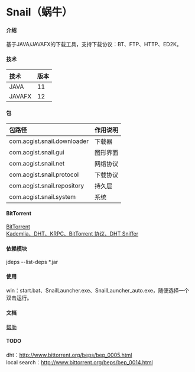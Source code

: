 # Snail（蜗牛）

#### 介绍
基于JAVA/JAVAFX的下载工具，支持下载协议：BT、FTP、HTTP、ED2K。

#### 技术
|技术|版本|
|:-|:-|
|JAVA|11|
|JAVAFX|12|

#### 包
|包路径|作用说明|
|:-|:-|
|com.acgist.snail.downloader|下载器|
|com.acgist.snail.gui|图形界面|
|com.acgist.snail.net|网络协议|
|com.acgist.snail.protocol|下载协议|
|com.acgist.snail.repository|持久层|
|com.acgist.snail.system|系统|

#### BitTorrent
[BitTorrent](http://www.bittorrent.org/beps/bep_0000.html)   
[Kademlia、DHT、KRPC、BitTorrent 协议、DHT Sniffer](https://www.cnblogs.com/LittleHann/p/6180296.html)

#### 依赖模块
jdeps --list-deps *.jar

#### 使用
win：start.bat、SnailLauncher.exe、SnailLauncher_auto.exe，随便选择一个双击运行。

#### 文档
[帮助](https://gitee.com/acgist/snail/wikis/帮助)

#### TODO
dht：http://www.bittorrent.org/beps/bep_0005.html   
local search：http://www.bittorrent.org/beps/bep_0014.html
